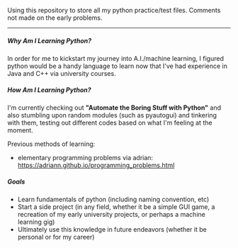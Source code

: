 Using this repository to store all my python practice/test files. Comments not made on the early problems.

----------

##### Why Am I Learning Python?

In order for me to kickstart my journey into A.I./machine learning, I figured python would be a handy language to learn now that I've had experience in Java and C++ via university courses.

##### How Am I Learning Python?

I'm currently checking out **"Automate the Boring Stuff with Python"** and also stumbling upon random modules (such as pyautogui) and tinkering with them, testing out different codes based on what I'm feeling at the moment.

Previous methods of learning:

- elementary programming problems via adrian: https://adriann.github.io/programming_problems.html 


##### Goals

- Learn fundamentals of python (including naming convention, etc)
- Start a side project (in any field, whether it be a simple GUI game, a recreation of my early university projects, or perhaps a machine learning gig)
- Ultimately use this knowledge in future endeavors (whether it be personal or for my career)

